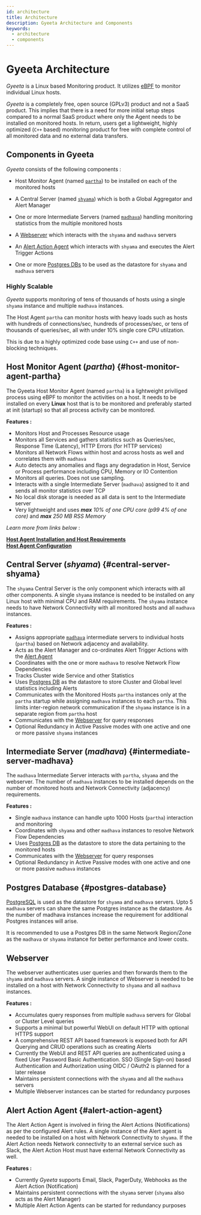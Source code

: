 ```yaml
---
id: architecture
title: Architecture
description: Gyeeta Architecture and Components
keywords:
  - architecture
  - components
---
```


# Gyeeta Architecture

*Gyeeta* is a Linux based Monitoring product. It utilizes [eBPF](https://ebpf.io/) to monitor individual Linux hosts.

*Gyeeta* is a completely free, open source (GPLv3) product and not a SaaS product. This implies that there is a need for more initial
setup steps compared to a normal SaaS product where only the Agent needs to be installed on monitored hosts. In return,
users get a lightweight, highly optimized (`C++` based) monitoring product for free with complete control of all 
monitored data and no external data transfers.

## Components in Gyeeta

*Gyeeta* consists of the following components :

- Host Monitor Agent (named [`partha`](#host-monitor-agent-partha)) to be installed on each of the monitored hosts

- A Central Server (named [`shyama`](#central-server-shyama)) which is both a Global Aggregator and Alert Manager

- One or more Intermediate Servers (named [`madhava`](#intermediate-server-madhava)) handling monitoring statistics from
the multiple monitored hosts

- A [Webserver](#webserver) which interacts with the `shyama` and `madhava` servers 

- An [Alert Action Agent](#alert-action-agent) which interacts with `shyama` and executes the Alert Trigger Actions

- One or more [Postgres DBs](#postgres-database) to be used as the datastore for `shyama` and `madhava` servers

### Highly Scalable

*Gyeeta* supports monitoring of tens of thousands of hosts using a single `shyama` instance and multiple `madhava` 
instances. 

The Host Agent `partha` can monitor hosts with heavy loads such as hosts with hundreds of connections/sec, hundreds of
processes/sec, or tens of thousands of queries/sec, all with under 10% single core CPU utilzation.

This is due to a highly optimized code base using `C++` and use of non-blocking techniques.

## Host Monitor Agent (*partha*) {#host-monitor-agent-partha}

The Gyeeta Host Monitor Agent (named `partha`) is a lightweight priviliged process using eBPF to monitor the activities on a host.
It needs to be installed on every **Linux** host that is to be monitored and preferably started at init (startup) so that all process
activity can be monitored.

**Features :**

- Monitors Host and Processes Resource usage 
- Monitors all Services and gathers statistics such as Queries/sec, Response Time (Latency), HTTP Errors (for HTTP services)
- Monitors all Network Flows within host and across hosts as well and correlates them with `madhava`
- Auto detects any anomalies and flags any degradation in Host, Service or Process performance including CPU, Memory or IO Contention
- Monitors all queries. Does not use sampling.
- Interacts with a single Intermediate Server (`madhava`) assigned to it and sends all monitor statistics over TCP
- No local disk storage is needed as all data is sent to the Intermediate server
- Very lightweight and uses ***max*** *10% of one CPU core (p99 4% of one core)* and ***max*** *250 MB RSS Memory*

*Learn more from links below* :

[**Host Agent Installation and Host Requirements**](./installation/partha_install.md)  
[**Host Agent Configuration**](./installation/partha_config.md)

## Central Server (*shyama*) {#central-server-shyama}

The `shyama` Central Server is the only component which interacts with all other components. A single `shyama` instance is needed to be
installed on any Linux host with minimal CPU and RAM requirements. The `shyama` instance needs to have Network Connectivity with all
monitored hosts and all `madhava` instances.

**Features :**

- Assigns appropriate [`madhava`](#intermediate-server-madhava) intermediate servers to individual hosts (`partha`) based on Network adjacency and availability.
- Acts as the Alert Manager and co-ordinates Alert Trigger Actions with the [Alert Agent](#alert-action-agent)
- Coordinates with the one or more `madhava` to resolve Network Flow Dependencies
- Tracks Cluster wide Service and other Statistics
- Uses [Postgres DB](#postgres-database) as the datastore to store Cluster and Global level statistics including Alerts
- Communicates with the Monitored Hosts `partha` instances only at the `partha` startup while assigning `madhava` instances to each `partha`. This limits 
inter-region network communication if the `shyama` instance is in a separate region from `partha` host
- Communicates with the [Webserver](#webserver) for query responses
- Optional Redundancy in Active Passive modes with one active and one or more passive `shyama` instances

## Intermediate Server (*madhava*) {#intermediate-server-madhava}

The `madhava` Intermediate Server interacts with `partha`, `shyama` and the webserver. The number of `madhava` instances to be installed
depends on the number of monitored hosts and Network Connectivity (adjacency) requirements.

**Features :**

- Single `madhava` instance can handle upto 1000 Hosts (`partha`) interaction and monitoring
- Coordinates with `shyama` and other `madhava` instances to resolve Network Flow Dependencies
- Uses [Postgres DB](#postgres-database) as the datastore to store the data pertaining to the monitored hosts
- Communicates with the [Webserver](#webserver) for query responses
- Optional Redundancy in Active Passive modes with one active and one or more passive `madhava` instances

## Postgres Database {#postgres-database}

[PostgreSQL](https://www.postgresql.org/) is used as the datastore for `shyama` and `madhava` servers. Upto 5 `madhava` servers can share the same Postgres 
instance as the datastore. As the number of madhava instances increase the requirement for additional Postgres instances will
arise.

It is recommended to use a Postgres DB in the same Network Region/Zone as the `madhava` or `shyama` instance for better performance and lower costs.

## Webserver

The webserver authenticates user queries and then forwards them to the `shyama` and `madhava` servers. A single instance of Webserver is needed
to be installed on a host with Network Connectivity to `shyama` and all `madhava` instances.

**Features :**

- Accumulates query responses from multiple `madhava` servers for Global or Cluster Level queries
- Supports a minimal but powerful WebUI on default HTTP with optional HTTPS support
- A comprehensive REST API based framework is exposed both for API Querying and CRUD operations such as creating Alerts
- Currently the WebUI and REST API queries are authenticated using a fixed User Password Basic Authentication. SSO (Single Sign-on)
based Authentication and Authorization using OIDC / OAuth2 is planned for a later release
- Maintains persistent connections with the `shyama` and all the `madhava` servers
- Multiple Webserver instances can be started for redundancy purposes

## Alert Action Agent {#alert-action-agent}

The Alert Action Agent is involved in firing the Alert Actions (Notifications) as per the configured Alert rules. A single instance of the Alert agent is needed
to be installed on a host with Network Connectivity to `shyama`. If the Alert Action needs Network connectivity to an external service such as Slack,
the Alert Action Host must have external Network Connectivity as well.

**Features :**

- Currently *Gyeeta* supports Email, Slack, PagerDuty, Webhooks as the Alert Action (Notification)
- Maintains persistent connections with the `shyama` server (`shyama` also acts as the Alert Manager)
- Multiple Alert Action Agents can be started for redundancy purposes

